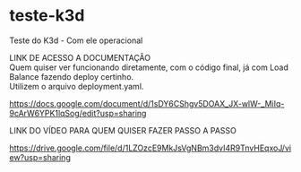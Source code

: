 # teste-k3d
Teste do K3d - Com ele operacional  
  
  
LINK DE ACESSO A DOCUMENTAÇÂO  
Quem quiser ver funcionando diretamente, com o código final, já com Load Balance fazendo deploy certinho.  
Utilizem o arquivo deployment.yaml.  

https://docs.google.com/document/d/1sDY6CShgv5DOAX_JX-wlW-_MiIq-9cArW6YPK1lqSog/edit?usp=sharing  
  
  
  
LINK DO VÍDEO PARA QUEM QUISER FAZER PASSO A PASSO  
  
https://drive.google.com/file/d/1LZOzcE9MkJsVgNBm3dvI4R9TnvHEqxoJ/view?usp=sharing  
